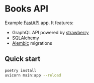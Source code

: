 # Books API

Example [FastAPI](https://fastapi.tiangolo.com) app. It features:

- GraphQL API powered by [strawberry](https://strawberry.rocks)
- [SQLAlchemy](https://www.sqlalchemy.org)
- [Alembic](https://alembic.sqlalchemy.org/en/latest) migrations

## Quick start

```bash
poetry install
uvicorn main:app --reload
```
